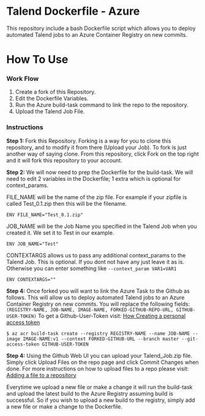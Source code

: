 # Talend Dockerfile - Azure

This repository include a bash Dockerfile script which allows you to deploy automated Talend jobs to an Azure Container Registry on new commits.

# How To Use

### Work Flow
1. Create a fork of this Repository.
2. Edit the Dockerfile Variables.
3. Run the Azure build-task command to link the repo to the repository.
4. Upload the Talend Job File.

### Instructions
**Step 1:** Fork this Repository. Forking is a way for you to clone this repository, and to modify it from there (Upload your Job). To fork is just another way of saying clone. From this repository, click Fork on the top right and it will fork this repository to your account. 

**Step 2:** We will now need to prep the Dockerfile for the build-task. We will need to edit 2 variables in the Dockerfile; 1 extra which is optional for context_params.

FILE_NAME will be the name of the zip file. For example if your zipfile is called Test_0.1.zip then this will be the filename. 

    ENV FILE_NAME="Test_0.1.zip"
    
JOB_NAME will be the Job Name you specified in the Talend Job when you created it. We set it to Test in our example.
    
    ENV JOB_NAME="Test"
    
CONTEXTARGS allows us to pass any additional context_params to the Talend Job. This is optional. If you dont not have any just leave it as is. Otherwise you can enter something like `--context_param VAR1=VAR1`
    
    ENV CONTEXTARGS=""

**Step 4:** Once forked you will want to link the Azure Task to the Github as follows. This will allow us to deploy automated Talend jobs to an Azure Container Registry on new commits. You will replace the following fields: `(REGISTRY-NAME, JOB-NAME, IMAGE-NAME, FORKED-GITHUB-REPO-URL, GITHUB-USER-TOKEN)` To get a Github-User-Token visit: [How Creating a personal access token](https://help.github.com/articles/creating-a-personal-access-token-for-the-command-line/)

    $ az acr build-task create --registry REGISTRY-NAME --name JOB-NAME --image IMAGE-NAME:v1 --context FORKED-GITHUB-URL --branch master --git-access-token GITHUB-USER-TOKEN
    
**Step 4:** Using the Github Web UI you can upload your Talend_Job.zip file. Simply click Upload Files on the repo page and click Commit Changes when done. For more instructions on how to upload files to a repo please visit: [Adding a file to a repository
](https://help.github.com/articles/adding-a-file-to-a-repository/)

Everytime we upload a new file or make a change it will run the build-task and upload the latest build to the Azure Registry assuming build is successful. So if you wish to upload a new build to the registry, simply add a new file or make a change to the Dockerfile.
